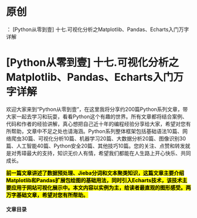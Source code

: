 # 原创
：  [Python从零到壹] 十七.可视化分析之Matplotlib、Pandas、Echarts入门万字详解

# [Python从零到壹] 十七.可视化分析之Matplotlib、Pandas、Echarts入门万字详解

欢迎大家来到“Python从零到壹”，在这里我将分享约200篇Python系列文章，带大家一起去学习和玩耍，看看Python这个有趣的世界。所有文章都将结合案例、代码和作者的经验讲解，真心想把自己近十年的编程经验分享给大家，希望对您有所帮助，文章中不足之处也请海涵。Python系列整体框架包括基础语法10篇、网络爬虫30篇、可视化分析10篇、机器学习20篇、大数据分析20篇、图像识别30篇、人工智能40篇、Python安全20篇、其他技巧10篇。您的关注、点赞和转发就是对秀璋最大的支持，知识无价人有情，希望我们都能在人生路上开心快乐、共同成长。

<mark>**前一篇文章讲述了数据预处理、Jieba分词和文本聚类知识，这篇文章主要介绍Matplotlib和Pandas扩展包绘图的基础用法，同时引入Echarts技术，该技术主要应用于网站可视化展示中。本文内容以实例为主，给读者最直观的图形感受。两万字基础文章，希望对您有所帮助。**</mark>

#### 文章目录
